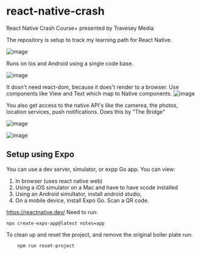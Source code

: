 # react-native-crash
React Native Crash Course+ presented by Travesey Media

The repository is setup to track my learning path for React Native.

![image](https://github.com/user-attachments/assets/97ed8aaa-74dd-4106-ba82-78b72924d8c4)

Runs on Ios and Android using a single code base.

![image](https://github.com/user-attachments/assets/4af2bf80-748f-4ea9-af6b-d5040bf43069)

It dosn't need react-dom, because it does't render to a browser. Use components like View and Text
which map to Native components.
![image](https://github.com/user-attachments/assets/2df3d090-2379-427a-a212-0bd9c11c6f9c)

You also get access to the native API's like the camerea, the photos, location services, push notifications.
Does this by "The Bridge"

![image](https://github.com/user-attachments/assets/e5a742fc-fb09-4a61-a42c-f9178fba8d98)

![image](https://github.com/user-attachments/assets/73ed2543-a60c-42e5-906d-b81eb3c66d6c)



## Setup using Expo 
You can use a dev server, simulator, or expp Go app. 
 You can view:
1.  In browser (uses react native web)
2.  Using a iOS simulator on a Mac and have to have xcode installed
3.  Using an Android simultator, install android studio,
4.  On a mobile device, install Expo Go. Scan a QR code.

   
https://reactnative.dev/
Need to run:

    npx create-expo-app@latest notes=app

To clean up and reset the project, and remove the original boiler plate run:
        
        npm run reset-project

    

